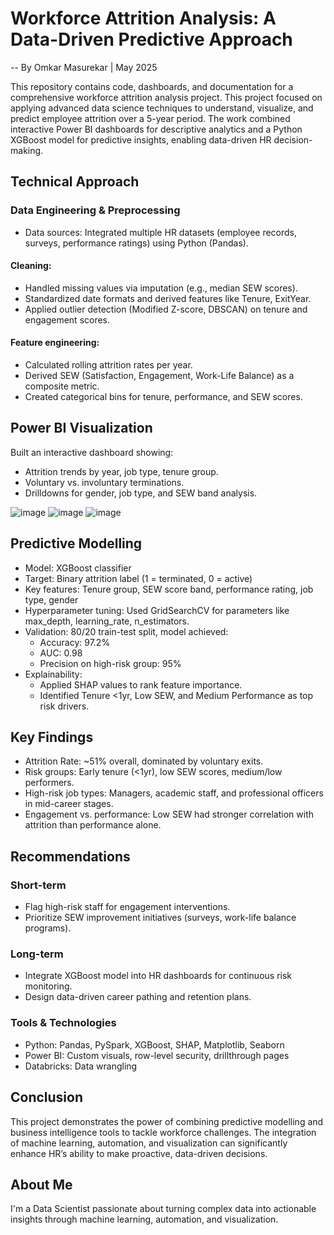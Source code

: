 # Workforce Attrition Analysis: A Data-Driven Predictive Approach
-- By Omkar Masurekar | May 2025

This repository contains code, dashboards, and documentation for a comprehensive workforce attrition analysis project.
This project focused on applying advanced data science techniques to understand, visualize, and predict employee attrition over a 5-year period. The work combined interactive Power BI dashboards for descriptive analytics and a Python XGBoost model for predictive insights, enabling data-driven HR decision-making.

## Technical Approach
### Data Engineering & Preprocessing
- Data sources: Integrated multiple HR datasets (employee records, surveys, performance ratings) using Python (Pandas).

#### Cleaning:
- Handled missing values via imputation (e.g., median SEW scores).
- Standardized date formats and derived features like Tenure, ExitYear.
- Applied outlier detection (Modified Z-score, DBSCAN) on tenure and engagement scores.

#### Feature engineering:
- Calculated rolling attrition rates per year.
- Derived SEW (Satisfaction, Engagement, Work-Life Balance) as a composite metric.
- Created categorical bins for tenure, performance, and SEW scores.

## Power BI Visualization
Built an interactive dashboard showing:
- Attrition trends by year, job type, tenure group.
- Voluntary vs. involuntary terminations.
- Drilldowns for gender, job type, and SEW band analysis.

![image](https://github.com/user-attachments/assets/78c88b3a-6053-4c5e-bff8-5ee69cdacd9f)
![image](https://github.com/user-attachments/assets/565d3ec2-7a6d-48d0-bfdd-258b5aba098f)
![image](https://github.com/user-attachments/assets/08dd2c9d-553c-43f0-86a3-112b933d3c04)

## Predictive Modelling
- Model: XGBoost classifier
- Target: Binary attrition label (1 = terminated, 0 = active)
- Key features: Tenure group, SEW score band, performance rating, job type, gender
- Hyperparameter tuning: Used GridSearchCV for parameters like max_depth, learning_rate, n_estimators.
- Validation: 80/20 train-test split, model achieved:
  - Accuracy: 97.2%
  - AUC: 0.98
  - Precision on high-risk group: 95%
- Explainability:
  - Applied SHAP values to rank feature importance.
  - Identified Tenure <1yr, Low SEW, and Medium Performance as top risk drivers.

 ## Key Findings
- Attrition Rate: ~51% overall, dominated by voluntary exits.
- Risk groups: Early tenure (<1yr), low SEW scores, medium/low performers.
- High-risk job types: Managers, academic staff, and professional officers in mid-career stages.
- Engagement vs. performance: Low SEW had stronger correlation with attrition than performance alone.

## Recommendations
### Short-term
- Flag high-risk staff for engagement interventions.
- Prioritize SEW improvement initiatives (surveys, work-life balance programs).

### Long-term
- Integrate XGBoost model into HR dashboards for continuous risk monitoring.
- Design data-driven career pathing and retention plans.

### Tools & Technologies
- Python: Pandas, PySpark, XGBoost, SHAP, Matplotlib, Seaborn
- Power BI: Custom visuals, row-level security, drillthrough pages
- Databricks: Data wrangling

## Conclusion
This project demonstrates the power of combining predictive modelling and business intelligence tools to tackle workforce challenges. The integration of machine learning, automation, and visualization can significantly enhance HR’s ability to make proactive, data-driven decisions.

## About Me
I'm a Data Scientist passionate about turning complex data into actionable insights through machine learning, automation, and visualization.


